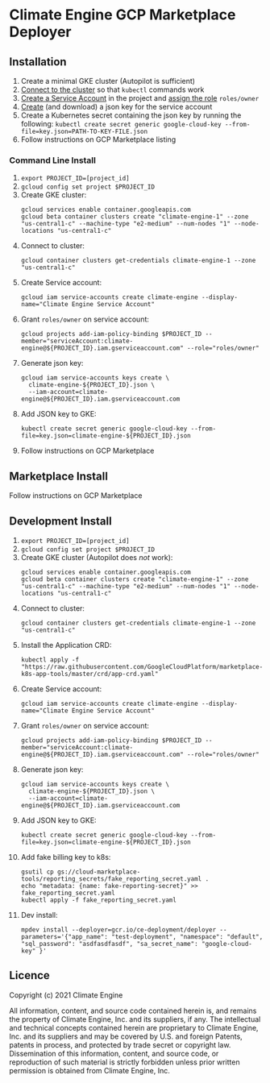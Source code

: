 # Climate Engine GCP Marketplace Deployer


## Installation

  1. Create a minimal GKE cluster (Autopilot is sufficient)
  2. [Connect to the cluster](https://cloud.google.com/kubernetes-engine/docs/how-to/cluster-access-for-kubectl#generate_kubeconfig_entry)
     so that `kubectl` commands work
  3. [Create a Service Account](https://cloud.google.com/iam/docs/creating-managing-service-accounts)
     in the project and [assign the role](https://cloud.google.com/iam/docs/granting-changing-revoking-access)
     `roles/owner`
  4. [Create](https://cloud.google.com/iam/docs/creating-managing-service-account-keys) (and download)
     a json key for the service account
  5. Create a Kubernetes secret containing the json key by running the following: 
     `kubectl create secret generic google-cloud-key --from-file=key.json=PATH-TO-KEY-FILE.json`
  6. Follow instructions on GCP Marketplace listing

### Command Line Install

  1. `export PROJECT_ID=[project_id]`
  2. `gcloud config set project $PROJECT_ID`
  3. Create GKE cluster:
     ```shell
     gcloud services enable container.googleapis.com
     gcloud beta container clusters create "climate-engine-1" --zone "us-central1-c" --machine-type "e2-medium" --num-nodes "1" --node-locations "us-central1-c" 
     ```
  4. Connect to cluster:
     ```shell
     gcloud container clusters get-credentials climate-engine-1 --zone "us-central1-c"
     ```
  5. Create Service account:
     ```shell
     gcloud iam service-accounts create climate-engine --display-name="Climate Engine Service Account"
     ```
  6. Grant `roles/owner` on service account:
     ```shell
     gcloud projects add-iam-policy-binding $PROJECT_ID --member="serviceAccount:climate-engine@${PROJECT_ID}.iam.gserviceaccount.com" --role="roles/owner"
     ```  
  7. Generate json key:
     ```shell
     gcloud iam service-accounts keys create \
       climate-engine-${PROJECT_ID}.json \
       --iam-account=climate-engine@${PROJECT_ID}.iam.gserviceaccount.com
     ```
  8. Add JSON key to GKE:
     ```shell
     kubectl create secret generic google-cloud-key --from-file=key.json=climate-engine-${PROJECT_ID}.json
     ```  
  9. Follow instructions on GCP Marketplace

## Marketplace Install
Follow instructions on GCP Marketplace

## Development Install
  1. `export PROJECT_ID=[project_id]`
  2. `gcloud config set project $PROJECT_ID`
  3. Create GKE cluster (Autopilot does *not* work):
     ```shell
     gcloud services enable container.googleapis.com
     gcloud beta container clusters create "climate-engine-1" --zone "us-central1-c" --machine-type "e2-medium" --num-nodes "1" --node-locations "us-central1-c" 
     ```
  4. Connect to cluster:
     ```shell
     gcloud container clusters get-credentials climate-engine-1 --zone "us-central1-c"
     ```
  5. Install the Application CRD:
     ```shell
     kubectl apply -f "https://raw.githubusercontent.com/GoogleCloudPlatform/marketplace-k8s-app-tools/master/crd/app-crd.yaml"
     ```
  6. Create Service account:
     ```shell
     gcloud iam service-accounts create climate-engine --display-name="Climate Engine Service Account"
     ```
  7. Grant `roles/owner` on service account:
     ```shell
     gcloud projects add-iam-policy-binding $PROJECT_ID --member="serviceAccount:climate-engine@${PROJECT_ID}.iam.gserviceaccount.com" --role="roles/owner"
     ```  
  8. Generate json key:
     ```shell
     gcloud iam service-accounts keys create \
       climate-engine-${PROJECT_ID}.json \
       --iam-account=climate-engine@${PROJECT_ID}.iam.gserviceaccount.com
     ```
  9. Add JSON key to GKE:
     ```shell
     kubectl create secret generic google-cloud-key --from-file=key.json=climate-engine-${PROJECT_ID}.json
     ```  
  10. Add fake billing key to k8s:
      ```shell
      gsutil cp gs://cloud-marketplace-tools/reporting_secrets/fake_reporting_secret.yaml .
      echo "metadata: {name: fake-reporting-secret}" >> fake_reporting_secret.yaml
      kubectl apply -f fake_reporting_secret.yaml
      ```
  11. Dev install:
      ```shell
      mpdev install --deployer=gcr.io/ce-deployment/deployer --parameters='{"app_name": "test-deployment", "namespace": "default", "sql_password": "asdfasdfasdf", "sa_secret_name": "google-cloud-key" }'
      ```


## Licence
Copyright (c) 2021 Climate Engine

All information, content, and source code contained herein is, 
and remains the property of Climate Engine, Inc. and its suppliers,
if any. The intellectual and technical concepts contained herein 
are proprietary to Climate Engine, Inc. and its suppliers and may
be covered by U.S. and foreign Patents, patents in process, and 
protected by trade secret or copyright law. Dissemination of this 
information, content, and source code, or reproduction of such 
material is strictly forbidden unless prior written permission is 
obtained from Climate Engine, Inc.
